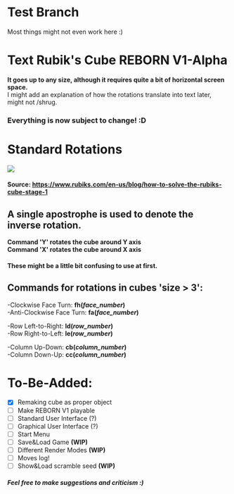 # Test Branch
Most things might not even work here :)

# Text Rubik's Cube REBORN V1-Alpha
<b>It goes up to any size, although it requires quite a bit of horizontal screen space.</b>   
I might add an explanation of how the rotations translate into text later, might not /shrug.   
   
### Everything is now subject to change! :D
# Standard Rotations   
<img src="https://blog.rubiks.com/wp-content/uploads/2018/08/how-to-solve-cube-formula.png"></img>
#### Source: https://www.rubiks.com/en-us/blog/how-to-solve-the-rubiks-cube-stage-1 
## A single apostrophe is used to denote the inverse rotation.     

<b>Command 'Y' rotates the cube around Y axis</b>   
<b>Command 'X' rotates the cube around X axis</b>   

#### These might be a little bit confusing to use at first.
   
   
## Commands for rotations in cubes 'size > 3':   
-Clockwise Face Turn: <b>fh(<i>face_number</i>)</b>   
-Anti-Clockwise Face Turn: <b>fa(<i>face_number</i>)</b>   
   
-Row Left-to-Right: <b>ld(<i>row_number</i>)</b>   
-Row Right-to-Left: <b>le(<i>row_number</i>)</b>   
   
-Column Up-Down: <b>cb(<i>column_number</i>)</b>   
-Column Down-Up: <b>cc(<i>column_number</i>)</b>   
   
# To-Be-Added:
- [x] Remaking cube as proper object
- [ ] Make REBORN V1 playable
- [ ] Standard User Interface (?)
- [ ] Graphical User Interface (?)
- [ ] Start Menu
- [ ] Save&Load Game <b>(WIP)</b>
- [ ] Different Render Modes <b>(WIP)</b>
- [ ] Moves log!
- [ ] Show&Load scramble seed <b>(WIP)</b>
    
##### Feel free to make suggestions and criticism :)